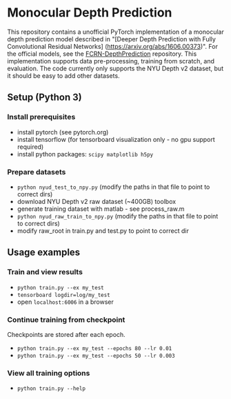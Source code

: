 # Monocular Depth Prediction

This repository contains a unofficial PyTorch implementation of a monocular depth prediction model described in 
"[Deeper Depth Prediction with Fully Convolutional Residual Networks]
(https://arxiv.org/abs/1606.00373)". 
For the official models, see the
[FCRN-DepthPrediction](https://github.com/iro-cp/FCRN-DepthPrediction) repository.
This implementation supports data pre-processing, training from scratch, and evaluation. The code currently only supports the NYU Depth v2 dataset, but it should be easy to add other datasets.

## Setup (Python 3)

### Install prerequisites
* install pytorch (see pytorch.org)
* install tensorflow (for tensorboard visualization only - no gpu support required)
* install python packages: `scipy matplotlib h5py`

### Prepare datasets
* `python nyud_test_to_npy.py` (modify the paths in that file to point to correct dirs)
* download NYU Depth v2 raw dataset (~400GB) toolbox
* generate training dataset with matlab - see process_raw.m
* `python nyud_raw_train_to_npy.py` (modify the paths in that file to point to correct dirs)
* modify raw_root in train.py and test.py to point to correct dir


## Usage examples

### Train and view results
* `python train.py --ex my_test`
* `tensorboard logdir=log/my_test`
* open `localhost:6006` in a browser

### Continue training from checkpoint
Checkpoints are stored after each epoch.

* `python train.py --ex my_test --epochs 80 --lr 0.01`
* `python train.py --ex my_test --epochs 50 --lr 0.003`

### View all training options
* `python train.py --help`
